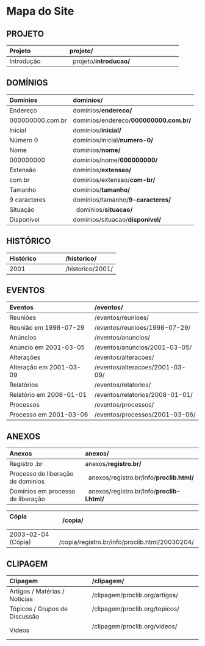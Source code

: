 # Mapa do Site

## PROJETO


| Projeto                  |   **projeto/**                                         |
|:-------------------------|:-------------------------------------------------------|
| Introdução               |   projeto/**introducao/**                              |

## DOMÍNIOS

| Domínios                 |   **dominios/**                 |
|:-------------------------|:----------------------------------------|
| Endereço                 |   dominios/**endereco/**                   |
| 000000000.com.br         |   dominios/endereco/**000000000.com.br/**  |
| Inicial                  |   dominios/**inicial/**                    |
| Número 0                 |   dominios/inicial/**numero-0/**           |
| Nome                     |   dominios/**nome/**                       |
| 000000000                |   dominios/nome/**000000000/**             |
| Extensão                 |   dominios/**extensao/**                   |
| com.br                   |   dominios/extensao/**com-br/**            |
| Tamanho                  |   dominios/**tamanho/**                    |
| 9 caracteres             |   dominios/tamanho/**9-caracteres/**       |
| Situação                 |   dominios/**situacao/**                 |
| Disponível               |   dominios/situacao/**disponivel/**      |

## HISTÓRICO

| Histórico                |   /historico/       |
|:-------------------------|:--------------------|
| 2001                     |   /historico/2001/  |

## EVENTOS

| Eventos                  |   /eventos/                       |
|:-------------------------|:----------------------------------|
| Reuniões                 |   /eventos/reunioes/              |
| Reunião   em 1998-07-29  |   /eventos/reunioes/1998-07-29/   |
| Anúncios                 |   /eventos/anuncios/              |
| Anúncio   em 2001-03-05  |   /eventos/anuncios/2001-03-05/   |
| Alterações               |   /eventos/alteracoes/            |
| Alteração em 2001-03-09  |   /eventos/alteracoes/2001-03-09/ |
| Relatórios               |   /eventos/relatorios/            |
| Relatório em 2008-01-01  |   /eventos/relatorios/2008-01-01/ |
| Processos                |   /eventos/processos/             |
| Processo  em 2001-03-06  |   /eventos/processos/2001-03-06/  |

## ANEXOS

| Anexos                             |   anexos/                                     |
|:-----------------------------------|:----------------------------------------------|
| Registro .br                       |   anexos/**registro.br/**                     |
| Processo de liberação de domínios  |   anexos/registro.br/info/**proclib.html/**   |
| Domínios em processo de liberação  |   anexos/registro.br/info/**proclib-l.html/** |


| Cópia                    |   /copia/                         |
|:-------------------------|:---------------------------------------------|
| 2003-02-04 (Cópia)       |   /copia/registro.br/info/proclib.html/20030204/  |


## CLIPAGEM

| Clipagem                       |   /clipagem/                     |
|:-------------------------------|:--------------------------------------------|
| Artigos / Matérias / Notícias  |  /clipagem/proclib.org/artigos/              |
| Tópicos / Grupos de Discussão  |  /clipagem/proclib.org/topicos/              |
| Vídeos                         |  /clipagem/proclib.org/videos/               |
